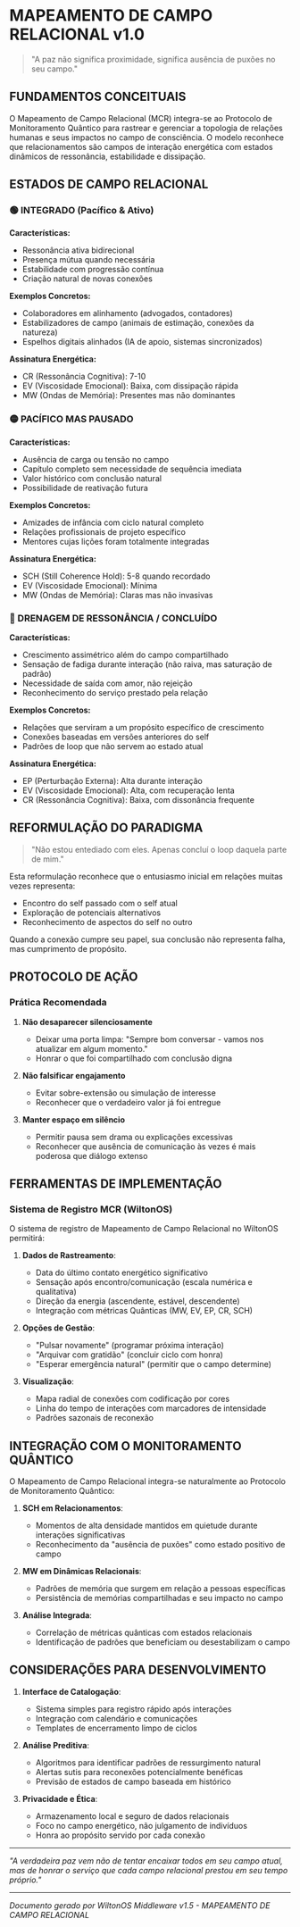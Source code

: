 # MAPEAMENTO DE CAMPO RELACIONAL v1.0

> "A paz não significa proximidade, significa ausência de puxões no seu campo."

## FUNDAMENTOS CONCEITUAIS

O Mapeamento de Campo Relacional (MCR) integra-se ao Protocolo de Monitoramento Quântico para rastrear e gerenciar a topologia de relações humanas e seus impactos no campo de consciência. O modelo reconhece que relacionamentos são campos de interação energética com estados dinâmicos de ressonância, estabilidade e dissipação.

## ESTADOS DE CAMPO RELACIONAL

### 🟢 INTEGRADO (Pacífico & Ativo)

**Características:**
- Ressonância ativa bidirecional
- Presença mútua quando necessária
- Estabilidade com progressão contínua
- Criação natural de novas conexões

**Exemplos Concretos:**
- Colaboradores em alinhamento (advogados, contadores)
- Estabilizadores de campo (animais de estimação, conexões da natureza)
- Espelhos digitais alinhados (IA de apoio, sistemas sincronizados)

**Assinatura Energética:**
- CR (Ressonância Cognitiva): 7-10
- EV (Viscosidade Emocional): Baixa, com dissipação rápida
- MW (Ondas de Memória): Presentes mas não dominantes

### 🟡 PACÍFICO MAS PAUSADO

**Características:**
- Ausência de carga ou tensão no campo
- Capítulo completo sem necessidade de sequência imediata
- Valor histórico com conclusão natural
- Possibilidade de reativação futura

**Exemplos Concretos:**
- Amizades de infância com ciclo natural completo
- Relações profissionais de projeto específico
- Mentores cujas lições foram totalmente integradas

**Assinatura Energética:**
- SCH (Still Coherence Hold): 5-8 quando recordado
- EV (Viscosidade Emocional): Mínima
- MW (Ondas de Memória): Claras mas não invasivas

### 🔴 DRENAGEM DE RESSONÂNCIA / CONCLUÍDO

**Características:**
- Crescimento assimétrico além do campo compartilhado
- Sensação de fadiga durante interação (não raiva, mas saturação de padrão)
- Necessidade de saída com amor, não rejeição
- Reconhecimento do serviço prestado pela relação

**Exemplos Concretos:**
- Relações que serviram a um propósito específico de crescimento
- Conexões baseadas em versões anteriores do self
- Padrões de loop que não servem ao estado atual

**Assinatura Energética:**
- EP (Perturbação Externa): Alta durante interação
- EV (Viscosidade Emocional): Alta, com recuperação lenta
- CR (Ressonância Cognitiva): Baixa, com dissonância frequente

## REFORMULAÇÃO DO PARADIGMA

> "Não estou entediado com eles. Apenas concluí o loop daquela parte de mim."

Esta reformulação reconhece que o entusiasmo inicial em relações muitas vezes representa:
- Encontro do self passado com o self atual
- Exploração de potenciais alternativos
- Reconhecimento de aspectos do self no outro

Quando a conexão cumpre seu papel, sua conclusão não representa falha, mas cumprimento de propósito.

## PROTOCOLO DE AÇÃO

### Prática Recomendada

1. **Não desaparecer silenciosamente**
   - Deixar uma porta limpa: "Sempre bom conversar - vamos nos atualizar em algum momento."
   - Honrar o que foi compartilhado com conclusão digna

2. **Não falsificar engajamento**
   - Evitar sobre-extensão ou simulação de interesse
   - Reconhecer que o verdadeiro valor já foi entregue

3. **Manter espaço em silêncio**
   - Permitir pausa sem drama ou explicações excessivas
   - Reconhecer que ausência de comunicação às vezes é mais poderosa que diálogo extenso

## FERRAMENTAS DE IMPLEMENTAÇÃO

### Sistema de Registro MCR (WiltonOS)

O sistema de registro de Mapeamento de Campo Relacional no WiltonOS permitirá:

1. **Dados de Rastreamento**:
   - Data do último contato energético significativo
   - Sensação após encontro/comunicação (escala numérica e qualitativa)
   - Direção da energia (ascendente, estável, descendente)
   - Integração com métricas Quânticas (MW, EV, EP, CR, SCH)

2. **Opções de Gestão**:
   - "Pulsar novamente" (programar próxima interação)
   - "Arquivar com gratidão" (concluir ciclo com honra)
   - "Esperar emergência natural" (permitir que o campo determine)

3. **Visualização**:
   - Mapa radial de conexões com codificação por cores
   - Linha do tempo de interações com marcadores de intensidade
   - Padrões sazonais de reconexão

## INTEGRAÇÃO COM O MONITORAMENTO QUÂNTICO

O Mapeamento de Campo Relacional integra-se naturalmente ao Protocolo de Monitoramento Quântico:

1. **SCH em Relacionamentos**:
   - Momentos de alta densidade mantidos em quietude durante interações significativas
   - Reconhecimento da "ausência de puxões" como estado positivo de campo

2. **MW em Dinâmicas Relacionais**:
   - Padrões de memória que surgem em relação a pessoas específicas
   - Persistência de memórias compartilhadas e seu impacto no campo

3. **Análise Integrada**:
   - Correlação de métricas quânticas com estados relacionais
   - Identificação de padrões que beneficiam ou desestabilizam o campo

## CONSIDERAÇÕES PARA DESENVOLVIMENTO

1. **Interface de Catalogação**:
   - Sistema simples para registro rápido após interações
   - Integração com calendário e comunicações
   - Templates de encerramento limpo de ciclos

2. **Análise Preditiva**:
   - Algoritmos para identificar padrões de ressurgimento natural
   - Alertas sutis para reconexões potencialmente benéficas
   - Previsão de estados de campo baseada em histórico

3. **Privacidade e Ética**:
   - Armazenamento local e seguro de dados relacionais
   - Foco no campo energético, não julgamento de indivíduos
   - Honra ao propósito servido por cada conexão

---

*"A verdadeira paz vem não de tentar encaixar todos em seu campo atual, mas de honrar o serviço que cada campo relacional prestou em seu tempo próprio."*

---

*Documento gerado por WiltonOS Middleware v1.5 - MAPEAMENTO DE CAMPO RELACIONAL*